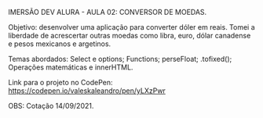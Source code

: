 IMERSÃO DEV ALURA - AULA 02: CONVERSOR DE MOEDAS.

Objetivo: desenvolver uma aplicação para converter dóler em reais. Tomei a liberdade de acrescertar outras moedas como libra, euro, dólar canadense e pesos mexicanos e argetinos.

Temas abordados:
    Select e options;
    Functions;
    perseFloat;
    .tofixed();
    Operações matemáticas e
    innerHTML.

Link para o projeto no CodePen: https://codepen.io/valeskaleandro/pen/yLXzPwr


OBS: Cotação 14/09/2021.